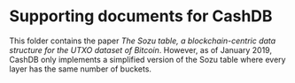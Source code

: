 # Supporting documents for CashDB

This folder contains the paper _The Sozu table, a blockchain-centric 
data structure for the UTXO dataset of Bitcoin_. However, as of January
2019, CashDB only implements a simplified version of the Sozu table
where every layer has the same number of buckets.

